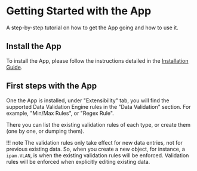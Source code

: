 # Getting Started with the App

A step-by-step tutorial on how to get the App going and how to use it.

## Install the App

To install the App, please follow the instructions detailed in the [Installation Guide](../admin/install.md).

## First steps with the App

One the App is installed, under "Extensibility" tab, you will find the supported Data Validation Engine rules in the "Data Validation" section. For example, "Min/Max Rules", or "Regex Rule".

There you can list the existing validation rules of each type, or create them (one by one, or dumping them).

!!! note
    The validation rules only take effect for new data entries, not for previous existing data. So, when you create a new object, for instance, a `ipam.VLAN`, is when the existing validation rules will be enforced. Validation rules will be enforced when explicitly editing existing data.
